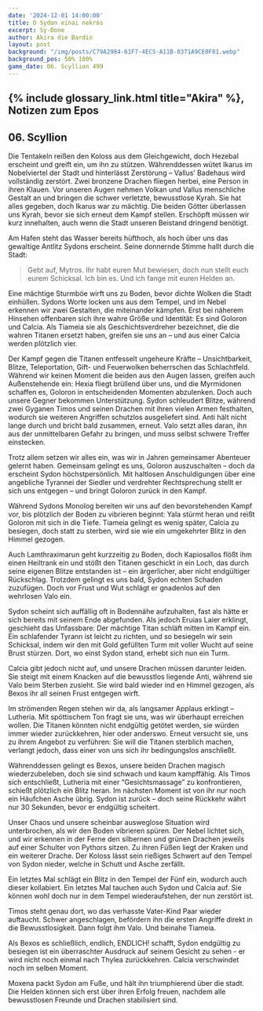 ```yaml
---
date: '2024-12-01 14:00:00'
title: O Sydon eínai nekrós
excerpt: Sy-Done
author: Akira die Bardin
layout: post
background: "/img/posts/C79A2984-61F7-4EC5-A11B-8371A9CE0F81.webp"
background_pos: 50% 100%
game_date: 06. Scyllion 499
---
```


## {% include glossary_link.html title="Akira" %}, Notizen zum Epos

## 06. Scyllion
Die Tentakeln reißen den Koloss aus dem Gleichgewicht, doch Hezebal erscheint und greift ein, um ihn zu stützen. Währenddessen wütet Ikarus im Nobelviertel der Stadt und hinterlässt Zerstörung – Vallus’ Badehaus wird vollständig zerstört. Zwei bronzene Drachen fliegen herbei, eine Person in ihren Klauen. Vor unseren Augen nehmen Volkan und Vallus menschliche Gestalt an und bringen die schwer verletzte, bewusstlose Kyrah. Sie hat alles gegeben, doch Ikarus war zu mächtig. Die beiden Götter überlassen uns Kyrah, bevor sie sich erneut dem Kampf stellen. Erschöpft müssen wir kurz innehalten, auch wenn die Stadt unseren Beistand dringend benötigt.

Am Hafen steht das Wasser bereits hüfthoch, als hoch über uns das gewaltige Antlitz Sydons erscheint. Seine donnernde Stimme hallt durch die Stadt: 

<blockquote class="preline">
Gebt auf, Mytros. Ihr habt euren Mut bewiesen, doch nun stellt euch eurem Schicksal. Ich bin es. Und ich fange mit euren Helden an.
</blockquote>

Eine mächtige Sturmböe wirft uns zu Boden, bevor dichte Wolken die Stadt einhüllen. Sydons Worte locken uns aus dem Tempel, und im Nebel erkennen wir zwei Gestalten, die miteinander kämpfen. Erst bei näherem Hinsehen offenbaren sich ihre wahre Größe und Identität: Es sind Goloron und Calcia. Als Tiameia sie als Geschichtsverdreher bezeichnet, die die wahren Titanen ersetzt haben, greifen sie uns an – und aus einer Calcia werden plötzlich vier.

Der Kampf gegen die Titanen entfesselt ungeheure Kräfte – Unsichtbarkeit, Blitze, Teleportation, Gift- und Feuerwolken beherrschen das Schlachtfeld. Während wir keinen Moment die beiden aus den Augen lassen, greifen auch Außenstehende ein: Hexia fliegt brüllend über uns, und die Myrmidonen schaffen es, Goloron in entscheidenden Momenten abzulenken. Doch auch unsere Gegner bekommen Unterstützung. Sydon schleudert Blitze, während zwei Gyganen Timos und seinen Drachen mit ihren vielen Armen festhalten, wodurch sie weiteren Angriffen schutzlos ausgeliefert sind. Anti hält nicht lange durch und bricht bald zusammen, erneut. Valo setzt alles daran, ihn aus der unmittelbaren Gefahr zu bringen, und muss selbst schwere Treffer einstecken.

Trotz allem setzen wir alles ein, was wir in Jahren gemeinsamer Abenteuer gelernt haben. Gemeinsam gelingt es uns, Goloron auszuschalten – doch da erscheint Sydon höchstpersönlich. Mit haltlosen Anschuldigungen über eine angebliche Tyrannei der Siedler und verdrehter Rechtsprechung stellt er sich uns entgegen – und bringt Goloron zurück in den Kampf.

Während Sydons Monolog bereiten wir uns auf den bevorstehenden Kampf vor, bis plötzlich der Boden zu vibrieren beginnt: Yala stürmt heran und reißt Goloron mit sich in die Tiefe. Tiameia gelingt es wenig später, Calcia zu besiegen, doch statt zu sterben, wird sie wie ein umgekehrter Blitz in den Himmel gezogen.

Auch Lamthraximarun geht kurzzeitig zu Boden, doch Kapiosallos flößt ihm einen Heiltrank ein und stößt den Titanen geschickt in ein Loch, das durch seine eigenen Blitze entstanden ist – ein ärgerlicher, aber nicht endgültiger Rückschlag. Trotzdem gelingt es uns bald, Sydon echten Schaden zuzufügen. Doch vor Frust und Wut schlägt er gnadenlos auf den wehrlosen Valo ein.

Sydon scheint sich auffällig oft in Bodennähe aufzuhalten, fast als hätte er sich bereits mit seinem Ende abgefunden. Als jedoch Eruias Laier erklingt, geschieht das Unfassbare: Der mächtige Titan schläft mitten im Kampf ein. Ein schlafender Tyrann ist leicht zu richten, und so besiegeln wir sein Schicksal, indem wir den mit Gold gefüllten Turm mit voller Wucht auf seine Brust stürzen. Dort, wo einst Sydon stand, erhebt sich nun ein Turm.

Calcia gibt jedoch nicht auf, und unsere Drachen müssen darunter leiden. Sie steigt mit einem Knacken auf die bewusstlos liegende Anti, während sie Valo beim Sterben zusieht. Sie wird bald wieder ind en Himmel gezogen, als Bexos ihr all seinen Frust entgegen wirft.

Im strömenden Regen stehen wir da, als langsamer Applaus erklingt – Lutheria. Mit spöttischem Ton fragt sie uns, was wir überhaupt erreichen wollen. Die Titanen könnten nicht endgültig getötet werden, sie würden immer wieder zurückkehren, hier oder anderswo. Erneut versucht sie, uns zu ihrem Angebot zu verführen: Sie will die Titanen sterblich machen, verlangt jedoch, dass einer von uns sich ihr bedingungslos anschließt.

Währenddessen gelingt es Bexos, unsere beiden Drachen magisch wiederzubeleben, doch sie sind schwach und kaum kampffähig. Als Timos sich entschließt, Lutheria mit einer “Gesichtsmassage” zu konfrontieren, schießt plötzlich ein Blitz heran. Im nächsten Moment ist von ihr nur noch ein Häufchen Asche übrig. Sydon ist zurück – doch seine Rückkehr währt nur 30 Sekunden, bevor er endgültig scheitert.






Unser Chaos und unsere scheinbar ausweglose Situation wird unterbrochen, als wir den Boden vibrieren spüren. Der Nebel lichtet sich, und wir erkennen in der Ferne den silbernen und grünen Drachen jeweils auf einer Schulter von Pythors sitzen. Zu ihren Füßen liegt der Kraken und ein  weiterer Drache. Der Koloss lässt sein rießiges Schwert auf den Tempel von Sydon nieder, welche in Schutt und Asche zerfällt. 

Ein letztes Mal schlägt ein Blitz in den Tempel der Fünf ein, wodurch auch dieser kollabiert. Ein letztes Mal tauchen auch Sydon und Calcia auf. Sie können wohl doch nur in dem Tempel wiederaufstehen, der nun zerstört ist.

Timos steht genau dort, wo das verhasste Vater-Kind Paar wieder auftaucht. Schwer angeschlagen, befördern ihn die ersten Angriffe direkt in die Bewusstlosigkeit. Dann folgt ihm Valo. Und beinahe Tiameia.

Als Bexos es schließlich, endlich, ENDLICH! schafft, Sydon endgültig zu besiegen ist ein überraschter Ausdruck auf seinem Gesicht zu sehen - er wird nicht noch einmal nach Thylea zurückkehren. Calcia verschwindet noch im selben Moment.

Moxena packt Sydon am Fuße, und hält ihn triumphierend über die stadt. Die Helden können sich erst über ihren Erfolg freuen, nachdem alle bewusstlosen Freunde und Drachen stabilisiert sind.


<!--
Timos Werdegang
* Startet ein Rehabilitationsprogramm für Amazonen-Jungs
* 



## Combat manual
Blessed

* Action:
  * AOE: Haunting Phalanx (spear)
  * 2 ttacks
    * IF HIT: Next attack disadvantage (every time) (spectral warrior(
    * IF HIT: Stun attempt (once/turn)
  * Spell: Spirit guardian (spear)
  * Heal 1d8 +4
  * Use item: Power word stun
  * (Divine blessing; ever 7 days)
* Bonus:
  * Dodge + 1d8 heal (1 ki point)
  * Two unarmed strikes (1 ki point)
* Reaction:
  * Shell of the dragon turtle
* Take damage
  * Evasion: Dex save -> half damage
* Anti
  * 3x attack
  * OR: 1x breath acid line
  * OR: 1x breath slowing cone
* Enemy nearby Start of turn
  * Spirit guardian: check

  
Character highlights:
## Tiameia
## Kapiosallos
## Bexos
## Timos
-->

